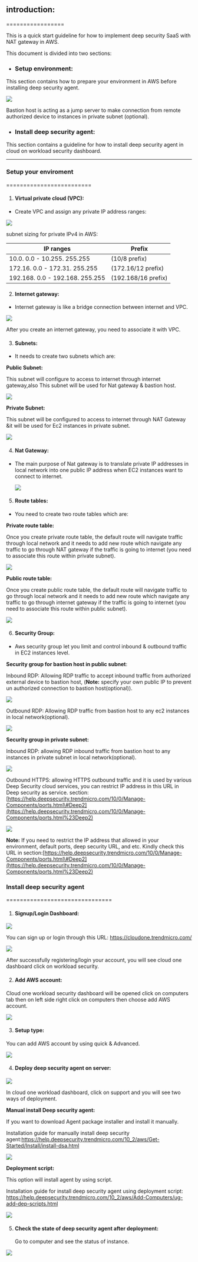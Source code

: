 ## introduction:
=================

This is a quick start guideline for how to implement deep security SaaS with NAT
gateway in AWS.

This document is divided into two sections:

-   ### Setup environment:

 This section contains how to prepare your environment in AWS before
    installing deep security agent.

![](https://github.com/OmarR00t/documentation-beta-/blob/master/Guides%20NAT%20Gateway_files/image001.jpg)

Bastion host is acting as a jump server to make connection from remote
authorized device to instances in private subnet (optional).

-    ### Install deep security agent:

 This section contains a guideline for how to install deep security agent in
    cloud on workload security dashboard.

---------------------------------------------------------------------   


### Setup your enviroment
=========================

1.  #### Virtual private cloud (VPC):

-   Create VPC and assign any private IP address ranges:

![](https://github.com/OmarR00t/documentation-beta-/blob/master/Guides%20NAT%20Gateway_files/image002.jpg)

subnet sizing for private IPv4 in AWS:

| **IP ranges**                   | **Prefix**          |
|---------------------------------|---------------------|
| 10.0. 0.0 - 10.255. 255.255     | (10/8 prefix)       |
| 172.16. 0.0 - 172.31. 255.255   | (172.16/12 prefix)  |
| 192.168. 0.0 - 192.168. 255.255 | (192.168/16 prefix) |

2.  #### Internet gateway:

-   Internet gateway is like a bridge connection between internet and VPC.

![](https://github.com/OmarR00t/documentation-beta-/blob/master/Guides%20NAT%20Gateway_files/image003.jpg)

After you create an internet gateway, you need to associate it with VPC.

3.  #### Subnets:

-   It needs to create two subnets which are:

   **Public Subnet:**

 This subnet will configure to access to internet through internet gateway,also This subnet will be used for Nat gateway & bastion host.

![](https://github.com/OmarR00t/documentation-beta-/blob/master/Guides%20NAT%20Gateway_files/image004.jpg)

   **Private Subnet:**

 This subnet will be configured to access to internet through NAT Gateway &it will be used for Ec2 instances in private subnet.

![](https://github.com/OmarR00t/documentation-beta-/blob/master/Guides%20NAT%20Gateway_files/image005.jpg)


4.  #### Nat Gateway:

-   The main purpose of Nat gateway is to translate private IP addresses in
    local network into one public IP address when EC2 instances want to connect
    to internet.

    ![](https://github.com/OmarR00t/documentation-beta-/blob/master/Guides%20NAT%20Gateway_files/image006.jpg)

5.  #### Route tables:

-   You need to create two route tables which are:

   **Private route table:**

Once you create private route table, the default route will navigate traffic
through local network and it needs to add new route which navigate any traffic
to go through NAT gateway if the traffic is going to internet (you need to
associate this route within private subnet).

![](https://github.com/OmarR00t/documentation-beta-/blob/master/Guides%20NAT%20Gateway_files/image007.jpg)


   **Public route table:**

Once you create public route table, the default route will navigate traffic to
go through local network and it needs to add new route which navigate any
traffic to go through internet gateway if the traffic is going to internet (you
need to associate this route within public subnet).

![](https://github.com/OmarR00t/documentation-beta-/blob/master/Guides%20NAT%20Gateway_files/image008.jpg)


6.  #### Security Group:

-   Aws security group let you limit and control inbound & outbound traffic in
    EC2 instances level.

   **Security group for bastion host in public subnet**:

Inbound RDP: Allowing RDP traffic to accept inbound traffic from authorized
external device to bastion host, (**Note:** specify your own public IP to
prevent un authorized connection to bastion host(optional)).

![](https://github.com/OmarR00t/documentation-beta-/blob/master/Guides%20NAT%20Gateway_files/image009.jpg)


Outbound RDP: Allowing RDP traffic from bastion host to any ec2 instances in
local network(optional).

  ![](https://github.com/OmarR00t/documentation-beta-/blob/master/Guides%20NAT%20Gateway_files/image010.jpg)

   **Security group in private subnet:**

Inbound RDP: allowing RDP inbound traffic from bastion host to any instances in
private subnet in local network(optional).

![](https://github.com/OmarR00t/documentation-beta-/blob/master/Guides%20NAT%20Gateway_files/image011.jpg)


Outbound HTTPS: allowing HTTPS outbound traffic and it is used by various
Deep Security cloud services, you can restrict IP address in this URL in
Deep security as service.
section:[https://help.deepsecurity.trendmicro.com/10/0/Manage-Components/ports.html\#Deep2](https://help.deepsecurity.trendmicro.com/10/0/Manage-Components/ports.html%23Deep2)

  ![](https://github.com/OmarR00t/documentation-beta-/blob/master/Guides%20NAT%20Gateway_files/image012.jpg)

**Note:** If you need to restrict the IP address that allowed in your
environment, default ports, deep security URL, and etc. Kindly check this
URL in section:[https://help.deepsecurity.trendmicro.com/10/0/Manage-Components/ports.html\#Deep2](https://help.deepsecurity.trendmicro.com/10/0/Manage-Components/ports.html%23Deep2)

### Install deep security agent
===============================

1.  #### Signup/Login Dashboard:

![](https://github.com/OmarR00t/documentation-beta-/blob/master/Guides%20NAT%20Gateway_files/image013.jpg)

You can sign up or login through this URL: <https://cloudone.trendmicro.com/>

![](https://github.com/OmarR00t/documentation-beta-/blob/master/Guides%20NAT%20Gateway_files/image014.jpg)

After successfully registering/login your account, you will see cloud one
dashboard click on workload security.

2.  #### Add AWS account:

   Cloud one workload security dashboard will be opened click on computers tab
    then on left side right click on computers then choose add AWS account.

   ![](https://github.com/OmarR00t/documentation-beta-/blob/master/Guides%20NAT%20Gateway_files/image015.jpg)

3.  #### Setup type:

   You can add AWS account by using quick & Advanced.

  ![](https://github.com/OmarR00t/documentation-beta-/blob/master/Guides%20NAT%20Gateway_files/image016.jpg)

4.  #### Deploy deep security agent on server:

![](https://github.com/OmarR00t/documentation-beta-/blob/master/Guides%20NAT%20Gateway_files/image017.jpg)

In cloud one workload dashboard, click on support and you will see two ways of
deployment.

   **Manual install Deep security agent:**

If you want to download Agent package installer and install it manually.

Installation guide for manually install deep security
    agent:<https://help.deepsecurity.trendmicro.com/10_2/aws/Get-Started/Install/install-dsa.html>

  ![](https://github.com/OmarR00t/documentation-beta-/blob/master/Guides%20NAT%20Gateway_files/image018.jpg)

   **Deployment script:**

   This option will install agent by using script.

   Installation guide for install deep security agent using deployment script:
    <https://help.deepsecurity.trendmicro.com/10_2/aws/Add-Computers/ug-add-dep-scripts.html>

   ![](https://github.com/OmarR00t/documentation-beta-/blob/master/Guides%20NAT%20Gateway_files/image019.jpg)

5. #### Check the state of deep security agent after deployment:

   Go to computer and see the status of instance.

![](https://github.com/OmarR00t/documentation-beta-/blob/master/Guides%20NAT%20Gateway_files/image020.jpg)
